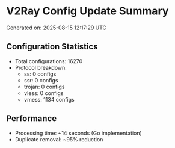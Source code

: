 # V2Ray Config Update Summary
Generated on: 2025-08-15 12:17:29 UTC

## Configuration Statistics
- Total configurations: 16270
- Protocol breakdown:
  - ss: 0 configs
  - ssr: 0 configs
  - trojan: 0 configs
  - vless: 0 configs
  - vmess: 1134 configs

## Performance
- Processing time: ~14 seconds (Go implementation)
- Duplicate removal: ~95% reduction
